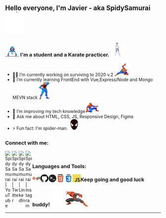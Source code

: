 ## Hello everyone, I'm Javier - aka SpidySamurai <img src="https://github.com/SpidySamurai/SpidySamurai/blob/master/Assets/saludo-spidy.gif" width="60px">

### <img src="https://github.com/SpidySamurai/SpidySamurai/blob/master/Assets/Developer.gif" width="45px"> I'm a student and a Karate practicer. <img src="https://github.com/SpidySamurai/SpidySamurai/blob/master/Assets/karate-p.gif" width="45px">

- 👨‍🚀 I’m currently working on surviving to 2020 v.2 <img src="https://github.com/SpidySamurai/SpidySamurai/blob/master/Assets/work-spidy.gif" width="50px">
- 📘 I’m currently learning FrontEnd with Vue,Express/Node and Mongo MEVN stack <img src="https://github.com/SpidySamurai/SpidySamurai/blob/master/Assets/learn-spidy.gif" width="35px">
- 🧐 I’m improving my tech knowledge<img src="https://github.com/SpidySamurai/SpidySamurai/blob/master/Assets/help-spidy.gif" width="50px">
- 💬 Ask me about HTML, CSS, JS, Responsive Design, Figma <!-- <img src="https://github.com/SpidySamurai/SpidySamurai/blob/master/Assets/java-icon.png" width="40px"> -->
- ⚡ Fun fact: I'm spider-man. <img src="https://github.com/SpidySamurai/SpidySamurai/blob/master/Assets/spidy.png" width="35px">

### Connect with me:

[<img align="left" alt="SpidySamurai | YouTube" width="22px" src="https://cdn.jsdelivr.net/npm/simple-icons@v3/icons/youtube.svg" />][youtube]
[<img align="left" alt="SpidySamurai | Twitter" width="22px" src="https://cdn.jsdelivr.net/npm/simple-icons@v3/icons/twitter.svg" />][twitter]
[<img align="left" alt="SpidySamurai | LinkedIn" width="22px" src="https://cdn.jsdelivr.net/npm/simple-icons@v3/icons/linkedin.svg" />][linkedin]
[<img align="left" alt="SpidySamurai | Instagram" width="22px" src="https://cdn.jsdelivr.net/npm/simple-icons@v3/icons/instagram.svg" />][instagram]

<br />

### Languages and Tools:

<!--<img align="left" alt="Visual Studio Code" width="26px" src="https://raw.githubusercontent.com/github/explore/80688e429a7d4ef2fca1e82350fe8e3517d3494d/topics/visual-studio-code/visual-studio-code.png" />
<img align="left" alt="Visual Studio Code" width="26px" src="https://raw.githubusercontent.com/github/explore/80688e429a7d4ef2fca1e82350fe8e3517d3494d/topics/c/c.png" /> -->
<!-- <img align="left" alt="Java" width="26px" src="https://github.com/SpidySamurai/SpidySamurai/blob/master/Assets/java-icon.png" /> -->
<img align="left" alt="Git" width="26px" src="https://raw.githubusercontent.com/github/explore/80688e429a7d4ef2fca1e82350fe8e3517d3494d/topics/git/git.png" />
<img align="left" alt="GitHub" width="26px" src="https://raw.githubusercontent.com/github/explore/78df643247d429f6cc873026c0622819ad797942/topics/github/github.png" />
<img align="left" alt="Terminal" width="26px" src="https://raw.githubusercontent.com/github/explore/80688e429a7d4ef2fca1e82350fe8e3517d3494d/topics/terminal/terminal.png" />
<img align="left" alt="HTML5" width="26px" src="https://raw.githubusercontent.com/github/explore/80688e429a7d4ef2fca1e82350fe8e3517d3494d/topics/html/html.png" />
<img align="left" alt="CSS3" width="26px" src="https://raw.githubusercontent.com/github/explore/80688e429a7d4ef2fca1e82350fe8e3517d3494d/topics/css/css.png" />
<img align="left" alt="JavaScript" width="26px" src="https://raw.githubusercontent.com/github/explore/80688e429a7d4ef2fca1e82350fe8e3517d3494d/topics/javascript/javascript.png" />

### Keep going and good luck buddy! <img src="https://github.com/SpidySamurai/SpidySamurai/blob/master/Assets/good-spidy.gif" width="120px">

---
<!-- 
<img align="left" alt="SpidySaurai's Github Stats" src="https://github-readme-stats.vercel.app/api?username=SpidySamurai&show_icons=true&hide_border=true" /> -->

[Home Automation System]: https://github.com/SpidySamurai/Home_Automation_System
<!--
[website]: 
-->
[twitter]: https://twitter.com/javi_spidy
[youtube]: https://www.youtube.com/channel/UC6UZf4uBq4PlQYFObEwdMqA
[instagram]: https://www.instagram.com/javi_spidy/
[linkedin]: https://www.linkedin.com/in/javier-fernando-chi-ortiz-7252221b2/

